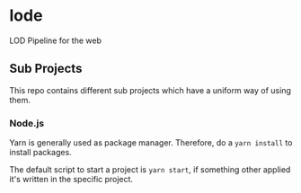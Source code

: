 # lode
LOD Pipeline for the web

## Sub Projects

This repo contains different sub projects which have a uniform way of using them.

### Node.js

Yarn is generally used as package manager. Therefore, do a `yarn install` to install packages.

The default script to start a project is `yarn start`, if something other applied it's written in the specific project.
